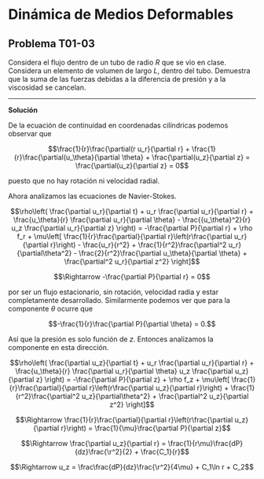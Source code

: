 # Dinámica de Medios Deformables
## Problema T01-03

Considera el flujo dentro de un tubo de radio $`R`$ que se vio en clase.
Considera un elemento de volumen de largo $`L`$, dentro del tubo.
Demuestra que la suma de las fuerzas debidas a la diferencia de presión
y a la viscosidad se cancelan.

---

**Solución**

De la ecuación de continuidad en coordenadas cilíndricas podemos observar que

```math
\frac{1}{r}\frac{\partial(r u_r}{\partial r} +
\frac{1}{r}\frac{\partial(u_\theta}{\partial \theta} +
\frac{\partial(u_z}{\partial z}
=
\frac{\partial(u_z}{\partial z}
=
0
```

puesto que no hay rotación ni velocidad radial.

Ahora analizamos las ecuaciones de Navier-Stokes.

```math
\rho\left(
\frac{\partial u_r}{\partial t} +
u_r \frac{\partial u_r}{\partial r} +
\frac{u_\theta}{r} \frac{\partial u_r}{\partial \theta} - \frac{{u_\theta}^2}{r}
u_z \frac{\partial u_r}{\partial z}
\right)
=
-\frac{\partial P}{\partial r} + \rho f_r + \mu\left[
\frac{1}{r}\frac{\partial}{\partial r}\left(r\frac{\partial u_r}{\partial r}\right) -
\frac{u_r}{r^2} +
\frac{1}{r^2}\frac{\partial^2 u_r}{\partial\theta^2} -
\frac{2}{r^2}\frac{\partial u_\theta}{\partial \theta} +
\frac{\partial^2 u_r}{\partial z^2}
\right]
```

```math
\Rightarrow
-\frac{\partial P}{\partial r} = 0
```

por ser un flujo estacionario, sin rotación, velocidad radia y estar completamente
desarrollado. Similarmente podemos ver que para la componente $`\theta`$ ocurre que

```math
-\frac{1}{r}\frac{\partial P}{\partial \theta} = 0.
```

Así que la presión es solo función de $`z`$. Entonces analizamos la componente en
esta dirección.

```math
\rho\left(
\frac{\partial u_z}{\partial t} +
u_r \frac{\partial u_r}{\partial r} +
\frac{u_\theta}{r} \frac{\partial u_r}{\partial \theta}
u_z \frac{\partial u_z}{\partial z}
\right)
=
-\frac{\partial P}{\partial z} + \rho f_z + \mu\left[
\frac{1}{r}\frac{\partial}{\partial r}\left(r\frac{\partial u_z}{\partial r}\right) +
\frac{1}{r^2}\frac{\partial^2 u_z}{\partial\theta^2} +
\frac{\partial^2 u_z}{\partial z^2}
\right]
```

```math
\Rightarrow
\frac{1}{r}\frac{\partial}{\partial r}\left(r\frac{\partial u_z}{\partial r}\right)
=
\frac{1}{\mu}\frac{\partial P}{\partial z}
```

```math
\Rightarrow
\frac{\partial u_z}{\partial r}
=
\frac{1}{r\mu}\frac{dP}{dz}\frac{\r^2}{2} + \frac{C_1}{r}
```

```math
\Rightarrow
u_z
=
\frac\frac{dP}{dz}\frac{\r^2}{4\mu} + C_1\ln r + C_2
```

